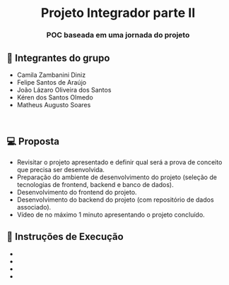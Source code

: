 <h1 align="center"> Projeto Integrador parte II </h1>
<h3 align="center"> POC baseada em uma jornada do projeto</h3>

## 👥 Integrantes do grupo

- Camila Zambanini Diniz
- Felipe Santos de Araújo
- João Lázaro Oliveira dos Santos
- Kéren dos Santos Olmedo
- Matheus Augusto Soares

<br>

## 💻 Proposta

- Revisitar o projeto apresentado e definir qual será a
  prova de conceito que precisa ser desenvolvida.
- Preparação do ambiente de desenvolvimento do
  projeto (seleção de tecnologias de frontend, backend e
  banco de dados).
- Desenvolvimento do frontend do projeto.
- Desenvolvimento do backend do projeto (com
  repositório de dados associado).
- Vídeo de no máximo 1 minuto apresentando o projeto
  concluído.
  <br>

## 📝 Instruções de Execução

-
-
-
-

<br>
